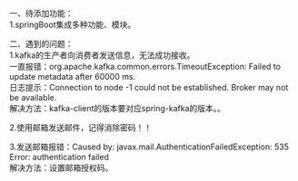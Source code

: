 一、待添加功能： <br>
1.springBoot集成多种功能、模块。 <br>

二、遇到的问题： <br>
1.kafka的生产者向消费者发送信息，无法成功接收。 <br>
一直报错：org.apache.kafka.common.errors.TimeoutException: Failed to update metadata after 60000 ms. <br>
日志提示：Connection to node -1 could not be established. Broker may not be available.  <br>
解决方法：kafka-client的版本要对应spring-kafka的版本。。

2.使用邮箱发送邮件，记得消除密码！！

3.发送邮箱报错：Caused by: javax.mail.AuthenticationFailedException: 535 Error: authentication failed    <br>
解决方法：设置邮箱授权码。<br>
